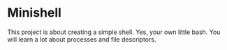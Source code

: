 # Minishell
This project is about creating a simple shell. Yes, your own little bash. You will learn a lot about processes and file descriptors.
